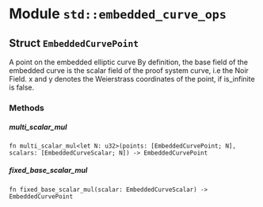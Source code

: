 # Module `std::embedded_curve_ops`

## Struct `EmbeddedCurvePoint`

A point on the embedded elliptic curve
By definition, the base field of the embedded curve is the scalar field of the proof system curve, i.e the Noir Field.
x and y denotes the Weierstrass coordinates of the point, if is_infinite is false.

### Methods

##### multi_scalar_mul

```noir
fn multi_scalar_mul<let N: u32>(points: [EmbeddedCurvePoint; N], scalars: [EmbeddedCurveScalar; N]) -> EmbeddedCurvePoint
```

##### fixed_base_scalar_mul

```noir
fn fixed_base_scalar_mul(scalar: EmbeddedCurveScalar) -> EmbeddedCurvePoint
```

